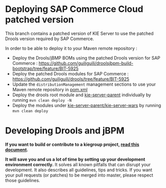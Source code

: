 Deploying SAP Commerce Cloud patched version
==========================
This branch contains a patched version of KIE Server to use the patched Drools version required by SAP Commerce.

In order to be able to deploy it to your Maven remote repository :
* Deploy the Drools/jBMP BOMs using the patched Drools version for SAP Commerce : https://github.com/guiliguili/droolsjbpm-build-bootstrap/tree/feature/BIT-5925
* Deploy the patched Drools modules for SAP Commerce : https://github.com/guiliguili/drools/tree/feature/BIT-5925
* Update the `distributionManagement` management sections to use your Maven remote repository in [pom.xml](./pom.xml)
* Deploy the drools root module and [kie-server-parent](./kie-server-parent) individually by running `mvn clean deploy -N`
* Deploy the modules under [kie-server-parent/kie-server-wars](./kie-server-parent/kie-server-wars) by running `mvn clean deploy`

Developing Drools and jBPM
==========================

**If you want to build or contribute to a kiegroup project, [read this document](https://github.com/kiegroup/droolsjbpm-build-bootstrap/blob/master/README.md).**

**It will save you and us a lot of time by setting up your development environment correctly.**
It solves all known pitfalls that can disrupt your development.
It also describes all guidelines, tips and tricks.
If you want your pull requests (or patches) to be merged into master, please respect those guidelines.
